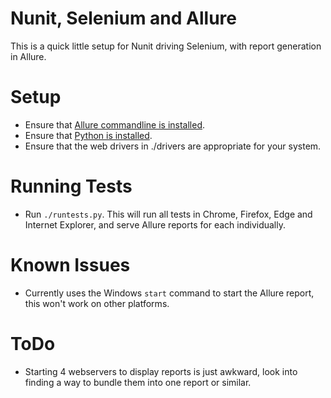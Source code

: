 # Nunit, Selenium and Allure

This is a quick little setup for Nunit driving Selenium, with report generation in Allure.



# Setup

* Ensure that [Allure commandline is installed](https://docs.qameta.io/allure/#_installing_a_commandline).
* Ensure that [Python is installed](https://www.python.org/downloads/).
* Ensure that the web drivers in ./drivers are appropriate for your system.



# Running Tests

* Run `./runtests.py`. This will run all tests in Chrome, Firefox, Edge and Internet Explorer, and serve Allure reports for each individually.



# Known Issues

* Currently uses the Windows `start` command to start the Allure report, this won't work on other platforms.



# ToDo

* Starting 4 webservers to display reports is just awkward, look into finding a way to bundle them into one report or similar.
